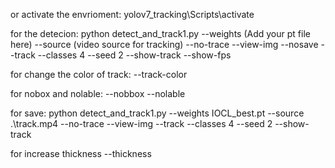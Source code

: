 or activate the envrioment:
yolov7_tracking\Scripts\activate

for the detecion:
python detect_and_track1.py --weights (Add your pt file here) --source (video source for tracking) --no-trace --view-img --nosave --track --classes 4 --seed 2 --show-track --show-fps

for change the color of track:
--track-color

for nobox and nolable:
--nobbox --nolable

for save:
python detect_and_track1.py --weights IOCL_best.pt --source .\track.mp4 --no-trace --view-img  --track --classes 4 --seed 2 --show-track

for increase thickness
--thickness
